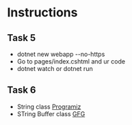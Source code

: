 # Instructions

## Task 5

- dotnet new webapp --no-https
- Go to pages/index.cshtml and ur code
- dotnet watch or dotnet run

## Task 6

- String class [Programiz](https://www.programiz.com/csharp-programming/string)
- STring Buffer class [GFG](geeksforgeeks.org/stringbuilder-in-c-sharp/)
